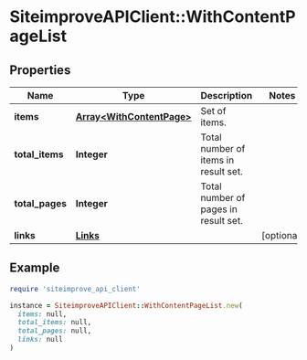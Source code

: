 # SiteimproveAPIClient::WithContentPageList

## Properties

| Name | Type | Description | Notes |
| ---- | ---- | ----------- | ----- |
| **items** | [**Array&lt;WithContentPage&gt;**](WithContentPage.md) | Set of items. |  |
| **total_items** | **Integer** | Total number of items in result set. |  |
| **total_pages** | **Integer** | Total number of pages in result set. |  |
| **links** | [**Links**](Links.md) |  | [optional] |

## Example

```ruby
require 'siteimprove_api_client'

instance = SiteimproveAPIClient::WithContentPageList.new(
  items: null,
  total_items: null,
  total_pages: null,
  links: null
)
```

